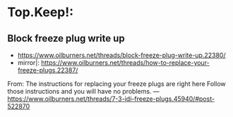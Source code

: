 # Top.Keep!:
## Block freeze plug write up
- https://www.oilburners.net/threads/block-freeze-plug-write-up.22380/
- mirror|: https://www.oilburners.net/threads/how-to-replace-your-freeze-plugs.22387/

From: The instructions for replacing your freeze plugs are right here Follow those instructions and you will have no problems. —https://www.oilburners.net/threads/7-3-idi-freeze-plugs.45940/#post-522870
